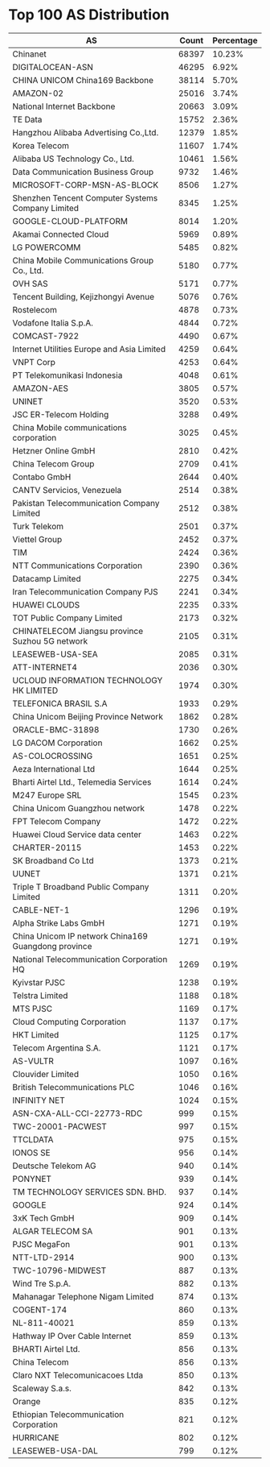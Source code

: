 # Top 100 AS Distribution
| AS | Count | Percentage |
|----|----|----|
| Chinanet | 68397 | 10.23% |
| DIGITALOCEAN-ASN | 46295 | 6.92% |
| CHINA UNICOM China169 Backbone | 38114 | 5.70% |
| AMAZON-02 | 25016 | 3.74% |
| National Internet Backbone | 20663 | 3.09% |
| TE Data | 15752 | 2.36% |
| Hangzhou Alibaba Advertising Co.,Ltd. | 12379 | 1.85% |
| Korea Telecom | 11607 | 1.74% |
| Alibaba US Technology Co., Ltd. | 10461 | 1.56% |
| Data Communication Business Group | 9732 | 1.46% |
| MICROSOFT-CORP-MSN-AS-BLOCK | 8506 | 1.27% |
| Shenzhen Tencent Computer Systems Company Limited | 8345 | 1.25% |
| GOOGLE-CLOUD-PLATFORM | 8014 | 1.20% |
| Akamai Connected Cloud | 5969 | 0.89% |
| LG POWERCOMM | 5485 | 0.82% |
| China Mobile Communications Group Co., Ltd. | 5180 | 0.77% |
| OVH SAS | 5171 | 0.77% |
| Tencent Building, Kejizhongyi Avenue | 5076 | 0.76% |
| Rostelecom | 4878 | 0.73% |
| Vodafone Italia S.p.A. | 4844 | 0.72% |
| COMCAST-7922 | 4490 | 0.67% |
| Internet Utilities Europe and Asia Limited | 4259 | 0.64% |
| VNPT Corp | 4253 | 0.64% |
| PT Telekomunikasi Indonesia | 4048 | 0.61% |
| AMAZON-AES | 3805 | 0.57% |
| UNINET | 3520 | 0.53% |
| JSC ER-Telecom Holding | 3288 | 0.49% |
| China Mobile communications corporation | 3025 | 0.45% |
| Hetzner Online GmbH | 2810 | 0.42% |
| China Telecom Group | 2709 | 0.41% |
| Contabo GmbH | 2644 | 0.40% |
| CANTV Servicios, Venezuela | 2514 | 0.38% |
| Pakistan Telecommunication Company Limited | 2512 | 0.38% |
| Turk Telekom | 2501 | 0.37% |
| Viettel Group | 2452 | 0.37% |
| TIM | 2424 | 0.36% |
| NTT Communications Corporation | 2390 | 0.36% |
| Datacamp Limited | 2275 | 0.34% |
| Iran Telecommunication Company PJS | 2241 | 0.34% |
| HUAWEI CLOUDS | 2235 | 0.33% |
| TOT Public Company Limited | 2173 | 0.32% |
| CHINATELECOM Jiangsu province Suzhou 5G network | 2105 | 0.31% |
| LEASEWEB-USA-SEA | 2085 | 0.31% |
| ATT-INTERNET4 | 2036 | 0.30% |
| UCLOUD INFORMATION TECHNOLOGY HK LIMITED | 1974 | 0.30% |
| TELEFONICA BRASIL S.A | 1933 | 0.29% |
| China Unicom Beijing Province Network | 1862 | 0.28% |
| ORACLE-BMC-31898 | 1730 | 0.26% |
| LG DACOM Corporation | 1662 | 0.25% |
| AS-COLOCROSSING | 1651 | 0.25% |
| Aeza International Ltd | 1644 | 0.25% |
| Bharti Airtel Ltd., Telemedia Services | 1614 | 0.24% |
| M247 Europe SRL | 1545 | 0.23% |
| China Unicom Guangzhou network | 1478 | 0.22% |
| FPT Telecom Company | 1472 | 0.22% |
| Huawei Cloud Service data center | 1463 | 0.22% |
| CHARTER-20115 | 1453 | 0.22% |
| SK Broadband Co Ltd | 1373 | 0.21% |
| UUNET | 1371 | 0.21% |
| Triple T Broadband Public Company Limited | 1311 | 0.20% |
| CABLE-NET-1 | 1296 | 0.19% |
| Alpha Strike Labs GmbH | 1271 | 0.19% |
| China Unicom IP network China169 Guangdong province | 1271 | 0.19% |
| National Telecommunication Corporation HQ | 1269 | 0.19% |
| Kyivstar PJSC | 1238 | 0.19% |
| Telstra Limited | 1188 | 0.18% |
| MTS PJSC | 1169 | 0.17% |
| Cloud Computing Corporation | 1137 | 0.17% |
| HKT Limited | 1125 | 0.17% |
| Telecom Argentina S.A. | 1121 | 0.17% |
| AS-VULTR | 1097 | 0.16% |
| Clouvider Limited | 1050 | 0.16% |
| British Telecommunications PLC | 1046 | 0.16% |
| INFINITY NET | 1024 | 0.15% |
| ASN-CXA-ALL-CCI-22773-RDC | 999 | 0.15% |
| TWC-20001-PACWEST | 997 | 0.15% |
| TTCLDATA | 975 | 0.15% |
| IONOS SE | 956 | 0.14% |
| Deutsche Telekom AG | 940 | 0.14% |
| PONYNET | 939 | 0.14% |
| TM TECHNOLOGY SERVICES SDN. BHD. | 937 | 0.14% |
| GOOGLE | 924 | 0.14% |
| 3xK Tech GmbH | 909 | 0.14% |
| ALGAR TELECOM SA | 901 | 0.13% |
| PJSC MegaFon | 901 | 0.13% |
| NTT-LTD-2914 | 900 | 0.13% |
| TWC-10796-MIDWEST | 887 | 0.13% |
| Wind Tre S.p.A. | 882 | 0.13% |
| Mahanagar Telephone Nigam Limited | 874 | 0.13% |
| COGENT-174 | 860 | 0.13% |
| NL-811-40021 | 859 | 0.13% |
| Hathway IP Over Cable Internet | 859 | 0.13% |
| BHARTI Airtel Ltd. | 856 | 0.13% |
| China Telecom | 856 | 0.13% |
| Claro NXT Telecomunicacoes Ltda | 850 | 0.13% |
| Scaleway S.a.s. | 842 | 0.13% |
| Orange | 835 | 0.12% |
| Ethiopian Telecommunication Corporation | 821 | 0.12% |
| HURRICANE | 802 | 0.12% |
| LEASEWEB-USA-DAL | 799 | 0.12% |

